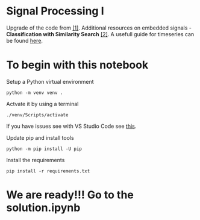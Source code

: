Signal Processing I
=============

Upgrade of the code from [[1]](https://towardsdatascience.com/machine-learning-and-signal-processing-103281d27c4b). Additional resources on embedded signals - **Classification with Similarity Search** [[2]](https://medium.com/gsi-technology/classification-with-similarity-search-26d0bc711270).
A usefull guide for timeseries can be found [here](https://www.machinelearningplus.com/time-series/time-series-analysis-python/).

To begin with this notebook
=======================
Setup a Python virtual environment
```
python -m venv venv .
```
Actvate it by using a terminal
```
./venv/Scripts/activate
```
If you have issues see with VS Studio Code see [this](https://stackoverflow.com/questions/56199111/visual-studio-code-cmd-error-cannot-be-loaded-because-running-scripts-is-disabl/67420296#67420296).

Update pip and install tools
```
python -m pip install -U pip
```
Install the requirements
```
pip install -r requirements.txt
```

We are ready!!! Go to the solution.ipynb
===========

